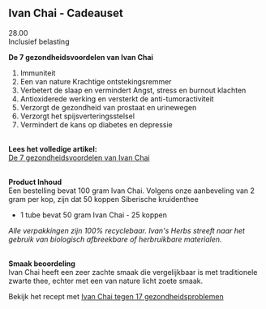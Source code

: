 ## Ivan Chai - Cadeauset
28.00 <br>
Inclusief belasting <br>

**De 7 gezondheidsvoordelen van Ivan Chai**<br>
1. Immuniteit
2. Een van nature Krachtige ontstekingsremmer
3. Verbetert de slaap en vermindert Angst, stress en burnout klachten
4. Antioxiderede werking en versterkt de anti-tumoractiviteit
5. Verzorgt de gezondheid van prostaat en urinewegen
6. Verzorgt het spijsverteringsstelsel
7. Vermindert de kans op diabetes en depressie <br><br>

**Lees het volledige artikel:**<br>
[De 7 gezondheidsvoordelen van Ivan Chai](https://ivansherbs.nl/pages/de-7-gezondheidsvoordelen-van-ivan-chai) <br><br>

**Product Inhoud** <br>
Een bestelling bevat 100 gram Ivan Chai. Volgens onze aanbeveling van 2 gram per kop, zijn dat 50 koppen Siberische kruidenthee
- 1 tube bevat 50 gram Ivan Chai - 25 koppen <br>

_Alle verpakkingen zijn 100% recyclebaar. Ivan's Herbs streeft naar het gebruik van biologisch afbreekbare of herbruikbare materialen._ <br><br>

**Smaak beoordeling**<br>
Ivan Chai heeft een zeer zachte smaak die vergelijkbaar is met traditionele zwarte thee, echter met een van nature licht zoete smaak.

Bekijk het recept met [Ivan Chai tegen 17 gezondheidsproblemen](https://www.ivansherbs.nl/pages/ivan-chai-tegen-17-gezondheidsproblemen)
